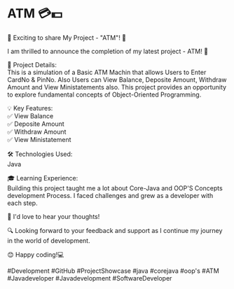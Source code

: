 # ATM 💳💵

🚀 Exciting to share My Project - "ATM"! 🎉

I am thrilled to announce the completion of my latest project - ATM! 🌟

🎯 Project Details: <br>
This is a simulation of a Basic ATM Machin that allows Users to Enter CardNo & PinNo. Also Users can View Balance, Deposite Amount, Withdraw Amount and View Ministatements also. This project provides an opportunity to explore fundamental concepts of Object-Oriented Programming.

💡 Key Features:<br>
✅ View Balance<br>
✅ Deposite Amount<br>
✅ Withdraw Amount<br>
✅ View Ministatement<br>

🛠 Technologies Used:<br>
    Java

🎓 Learning Experience:<br>
Building this project taught me a lot about Core-Java and OOP'S Concepts development Process. I faced challenges and grew as a developer with each step.

📢 I'd love to hear your thoughts!

🔍 Looking forward to your feedback and support as I continue my journey in the world of development.

😊 Happy coding!💻

#Development #GitHub #ProjectShowcase #java #corejava #oop's #ATM #Javadeveloper #Javadevelopment #SoftwareDeveloper
